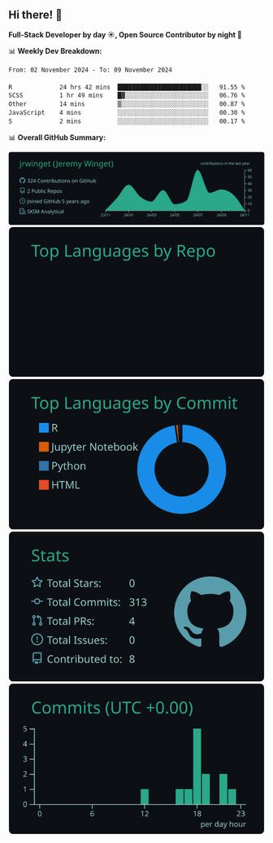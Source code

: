 ## Hi there! 👋

**Full-Stack Developer by day ☀️, Open Source Contributor by night 🌙**

📊 **Weekly Dev Breakdown:**
<!--START_SECTION:waka-->

```txt
From: 02 November 2024 - To: 09 November 2024

R             24 hrs 42 mins  ███████████████████████░░   91.55 %
SCSS          1 hr 49 mins    █▓░░░░░░░░░░░░░░░░░░░░░░░   06.76 %
Other         14 mins         ▒░░░░░░░░░░░░░░░░░░░░░░░░   00.87 %
JavaScript    4 mins          ░░░░░░░░░░░░░░░░░░░░░░░░░   00.30 %
S             2 mins          ░░░░░░░░░░░░░░░░░░░░░░░░░   00.17 %
```

<!--END_SECTION:waka-->

📊 **Overall GitHub Summary:**

[![](https://raw.githubusercontent.com/jrwinget/jrwinget/main/profile-summary-card-output/gotham/0-profile-details.svg)](https://github.com/vn7n24fzkq/github-profile-summary-cards)
[![](https://raw.githubusercontent.com/jrwinget/jrwinget/main/profile-summary-card-output/gotham/1-repos-per-language.svg)](https://github.com/vn7n24fzkq/github-profile-summary-cards) [![](https://raw.githubusercontent.com/jrwinget/jrwinget/main/profile-summary-card-output/gotham/2-most-commit-language.svg)](https://github.com/vn7n24fzkq/github-profile-summary-cards)
[![](https://raw.githubusercontent.com/jrwinget/jrwinget/main/profile-summary-card-output/gotham/3-stats.svg)](https://github.com/vn7n24fzkq/github-profile-summary-cards) [![](https://raw.githubusercontent.com/jrwinget/jrwinget/main/profile-summary-card-output/gotham/4-productive-time.svg)](https://github.com/vn7n24fzkq/github-profile-summary-cards)
